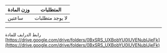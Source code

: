 | وزن المادة | المتطلبات |
|---|---|
| ساعتين | لا يوجد متطلبات |

---

<!-- start -->

رابط الدرايف للمادة
[https://drive.google.com/drive/folders/0BxSRS_UXBobYU0lUVENublJjeFk](https://drive.google.com/drive/folders/0BxSRS_UXBobYU0lUVENublJjeFk)
